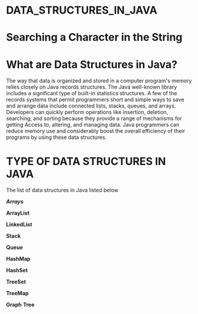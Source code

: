 # DATA_STRUCTURES_IN_JAVA
  # Searching a Character in the String

# What are Data Structures in Java?
The way that data is organized and stored in a computer program's memory relies closely on Java records structures. The Java well-known library includes a significant type of built-in statistics structures. A few of the records systems that permit programmers short and simple ways to save and arrange data include connected lists, stacks, queues, and arrays. Developers can quickly perform operations like insertion, deletion, searching, and sorting because they provide a range of mechanisms for getting Access to, altering, and managing data. Java programmers can reduce memory use and considerably boost the overall efficiency of their programs by using these data structures.

# TYPE OF DATA STRUCTURES IN JAVA

The list of data structures in Java listed below

_**Arrays**_


**ArrayList**


**LinkedList**


**Stack**

**Queue**

**HashMap**

**HashSet**

**TreeSet**

**TreeMap**

**Graph**
**Tree**

